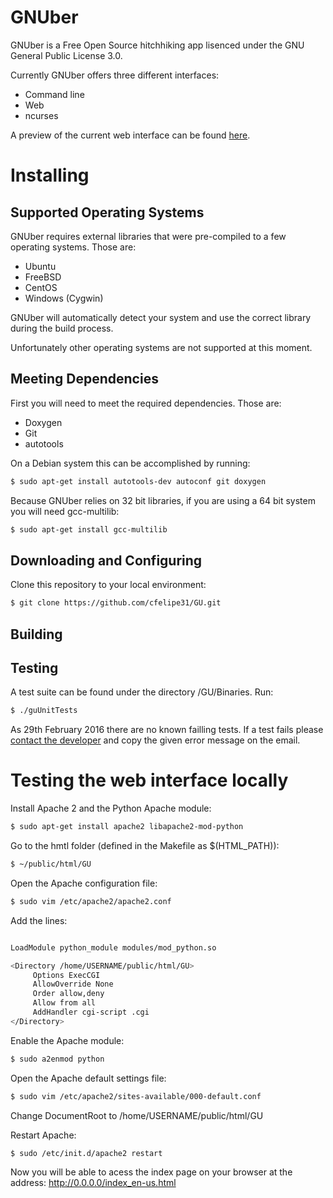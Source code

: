 # GNUber

GNUber is a Free Open Source hitchhiking app lisenced under the GNU General Public License 3.0.

Currently GNUber offers three different interfaces:

  - Command line
  - Web
  - ncurses

A preview of the current web interface can be found [here](http://www2.del.ufrj.br/~carlos.oliveira/GU/index_en-us.html). 

# Installing

## Supported Operating Systems

GNUber requires external libraries that were pre-compiled to a few operating systems. Those are:

- Ubuntu
- FreeBSD
- CentOS
- Windows (Cygwin)

GNUber will automatically detect your system and use the correct library during the build process.

Unfortunately other operating systems are not supported at this moment.

## Meeting Dependencies

First you will need to meet the required dependencies. Those are:

- Doxygen
- Git
- autotools

On a Debian system this can be accomplished by running:

```sh
$ sudo apt-get install autotools-dev autoconf git doxygen
```

Because GNUber relies on 32 bit libraries, if you are using a 64 bit system you will need gcc-multilib:

```sh
$ sudo apt-get install gcc-multilib
```

## Downloading and Configuring

Clone this repository to your local environment:

```sh
$ git clone https://github.com/cfelipe31/GU.git
```



## Building

## Testing

A test suite can be found under the directory /GU/Binaries. Run:

```sh
$ ./guUnitTests
```

As 29th February 2016 there are no known failling tests. If a test fails please [contact the developer](mailto:cfelipe.domingues@gmail.com) and copy the given error message on the email. 

# Testing the web interface locally

Install Apache 2 and the Python Apache module:

```sh
$ sudo apt-get install apache2 libapache2-mod-python
```

Go to the hmtl folder (defined in the Makefile as $(HTML_PATH)):

```sh
$ ~/public/html/GU
```

Open the Apache configuration file:

```sh
$ sudo vim /etc/apache2/apache2.conf
```

Add the lines:

```sh

LoadModule python_module modules/mod_python.so

<Directory /home/USERNAME/public/html/GU>
     Options ExecCGI
     AllowOverride None
     Order allow,deny
     Allow from all
     AddHandler cgi-script .cgi
</Directory>

```

Enable the Apache module:

```sh
$ sudo a2enmod python
```


Open the Apache default settings file:

```sh
$ sudo vim /etc/apache2/sites-available/000-default.conf

```


Change DocumentRoot to /home/USERNAME/public/html/GU

Restart Apache:

```sh 
$ sudo /etc/init.d/apache2 restart
```

Now you will be able to acess the index page on your browser at the address: http://0.0.0.0/index_en-us.html







